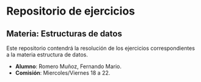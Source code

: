 # Repositorio de ejercicios

## Materia: Estructuras de datos
Este repositorio contendrá la resolución de los ejercicios correspondientes a la materia estructura de datos.

 - **Alumno**: Romero Muñoz, Fernando Mario.
 - **Comisión**: Miercoles/Viernes 18 a 22. 
